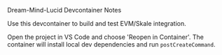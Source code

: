 Dream-Mind-Lucid Devcontainer Notes

Use this devcontainer to build and test EVM/Skale integration.

Open the project in VS Code and choose 'Reopen in Container'. The container will install local dev dependencies and run `postCreateCommand`.

